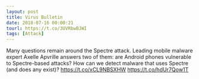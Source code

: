 ```yaml
---
layout: post
title: Virus Bulletin
date: 2018-07-16 00:00:21
tourl: https://t.co/3UVRbwBJWI
tags: [Attack]
---
```

Many questions remain around the Spectre attack. Leading mobile malware expert Axelle Apvrille answers two of them: are Android phones vulnerable to Spectre-based attacks? How can we detect malware that uses Spectre (and does any exist)?
https://t.co/xCL9NBSXHW https://t.co/hdUr7Qow1T